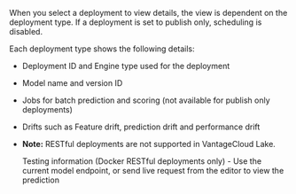 When you select a deployment to view details, the view is dependent on the deployment type. If a deployment is set to publish only, scheduling is disabled.

Each deployment type shows the following details:

-   Deployment ID and Engine type used for the deployment


-   Model name and version ID


-   Jobs for batch prediction and scoring (not available for publish only deployments)


-   Drifts such as Feature drift, prediction drift and performance drift


-   **Note:** RESTful deployments are not supported in VantageCloud Lake.

    Testing information (Docker RESTful deployments only) - Use the current model endpoint, or send live request from the editor to view the prediction


